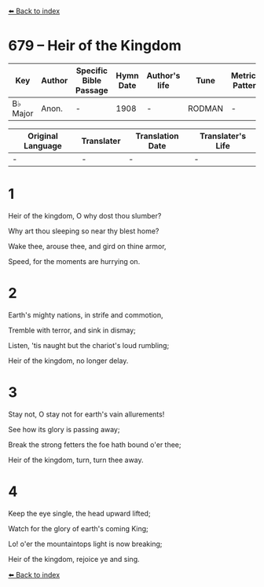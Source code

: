 [⬅️ Back to index](../README.md)

# 679 – Heir of the Kingdom

Key | Author   | Specific Bible Passage     |Hymn Date |Author's life |Tune |Metrical Pattern   |Composer/Source
-- | --------- | ---------------------------|----------|--------------|-----|-------------------|-------------  
B♭ Major |Anon. |- |1908 |- |RODMAN |- |L. Mason

Original Language | Translater | Translation Date   | Translater's Life  
----------------- | --------- | --------------------|-------------     
\- |- |- |-




# 1

Heir of the kingdom, O why dost thou slumber?

Why art thou sleeping so near thy blest home?

Wake thee, arouse thee, and gird on thine armor,

Speed, for the moments are hurrying on.



# 2

Earth's mighty nations, in strife and commotion,

Tremble with terror, and sink in dismay;

Listen, 'tis naught but the chariot's loud rumbling;

Heir of the kingdom, no longer delay.



# 3

Stay not, O stay not for earth's vain allurements!

See how its glory is passing away;

Break the strong fetters the foe hath bound o'er thee;

Heir of the kingdom, turn, turn thee away.



# 4

Keep the eye single, the head upward lifted;

Watch for the glory of earth's coming King;

Lo!  o'er the mountaintops light is now breaking;

Heir of the kingdom, rejoice ye and sing.

[⬅️ Back to index](../README.md)
